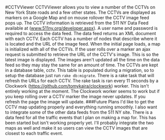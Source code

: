 #CCTVViewer
CCTVViewer allows you to view a number of the CCTVs on New York State roads and a few other states. The CCTVs are displayed as markers on a Google Map and on mouse rollover the CCTV image feed pops up. The CCTV information is retrieved from the 511 NY Data Feed available at (www.511ny.org/developer.aspx). A user name and password is required to access the data feed. The data feed returns an XML document with each CCTV. Each CCTV has a number of nodes that describe where it is located and the URL of the image feed. When the initial page loads, a map is initialized with all of the CCTVs. If the user rolls over a marker an ajax request is submitted to retrieve the URL of the CCTV's image. This is so the latest image is displayed. The images aren't updated all the time on the data feed so they may stay the same for an amount of time. 
The CCTVs are kept in a database table, cctv. This table is populated during a migration, so to setup the database just run <code>rake db:migrate</code>. There is a rake task that will refresh the URLs for each CCTV. The rake task is ran every 11 seconds by a Clockwork (https://github.com/tomykaira/clockwork) worker. This isn't entirely working at the moment. The Clockwork worker seems to work but if you keep rolling over a CCTV marker the image never updates. If you refresh the page the image will update.
###Future Plans
I'd like to get the CCTV map updating properly and everything running smoothly. I also want to integrate some of the other data feeds from the 511 NY site. There is a data feed for all the traffic events that I plan on making a map for. This has been started but isn't working properly yet. I'll probably integrate the two maps as well and make it so users can view the CCTV images that are closest to each traffic event. 
